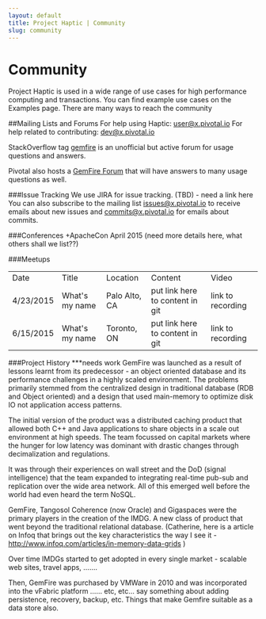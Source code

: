 ```yaml
---
layout: default
title: Project Haptic | Community
slug: community
---
```


# Community

Project Haptic is used in a wide range of use cases for high performance computing and transactions. You can find example use cases on the Examples page. There are many ways to reach the community

##Mailing Lists and Forums
For help using Haptic: user@x.pivotal.io
For help related to contributing: dev@x.pivotal.io

StackOverflow tag [gemfire](http://stackoverflow.com/questions/tagged/gemfire) is an unofficial but active forum for usage questions and answers.

Pivotal also hosts a [GemFire Forum](https://support.pivotal.io/hc/communities/public/topics/200053218-Pivotal-GemFire-Forum) that will have answers to many usage questions as well.

###Issue Tracking
We use JIRA for issue tracking. (TBD) - need a link here
You can also subscribe to the mailing list issues@x.pivotal.io to receive emails about new issues and commits@x.pivotal.io for emails about commits.

###Conferences
+ApacheCon April 2015 (need more details here, what others shall we list??)

###Meetups
<table>
  <tr>
    <td>Date</td>
    <td>Title</td>
    <td>Location</td>
    <td>Content</td>
    <td>Video</td>
  </tr>
  <tr>
    <td>4/23/2015</td>
    <td>What's my name</td>
    <td>Palo Alto, CA</td>
    <td>put link here to content in git</td>
    <td>link to recording</td>
  </tr>
  <tr>
    <td>6/15/2015</td>
    <td>What's my name</td>
    <td>Toronto, ON</td>
    <td>put link here to content in git</td>
    <td>link to recording</td>
  </tr>
</table>

###Project History
***needs work
GemFire was launched as a result of lessons learnt from its predecessor - an object oriented database and its performance challenges in a highly scaled environment. The problems primarily stemmed from the centralized design in traditional database (RDB and Object oriented) and a design that used main-memory to optimize disk IO not application access patterns. 

The initial version of the product was a distributed caching product that allowed both C++ and Java applications to share objects in a scale out environment at high speeds. The team focussed on capital markets where the hunger for low latency was dominant with drastic changes through decimalization and regulations. 

It was through their experiences on wall street and the DoD (signal intelligence) that the team expanded to integrating real-time pub-sub and replication over the wide area network. All of this emerged well before the world had even heard the term NoSQL. 

GemFire, Tangosol Coherence (now Oracle) and Gigaspaces were the primary players in the creation of the IMDG. A new class of product that went beyond the traditional relational database. (Catherine, here is a article on Infoq that brings out the key characteristics the way I see it - http://www.infoq.com/articles/in-memory-data-grids )

Over time IMDGs started to get adopted in every single market - scalable web sites, travel apps, ……. 

Then, GemFire was purchased by VMWare in 2010 and was incorporated into the vFabric platform …… etc, etc… say something about adding persistence, recovery, backup, etc. Things that make Gemfire suitable as a data store also. 







